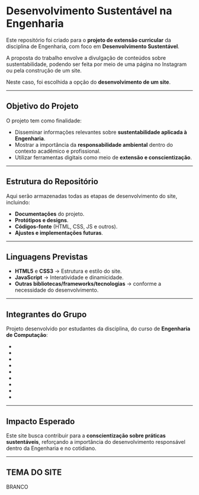 # Desenvolvimento Sustentável na Engenharia  

Este repositório foi criado para o **projeto de extensão curricular** da disciplina de Engenharia, com foco em **Desenvolvimento Sustentável**.  

A proposta do trabalho envolve a divulgação de conteúdos sobre sustentabilidade, podendo ser feita por meio de uma página no Instagram ou pela construção de um site.  

Neste caso, foi escolhida a opção do **desenvolvimento de um site**.  

---

## Objetivo do Projeto  
O projeto tem como finalidade:  
- Disseminar informações relevantes sobre **sustentabilidade aplicada à Engenharia**.  
- Mostrar a importância da **responsabilidade ambiental** dentro do contexto acadêmico e profissional.  
- Utilizar ferramentas digitais como meio de **extensão e conscientização**.  

---

## Estrutura do Repositório  
Aqui serão armazenadas todas as etapas de desenvolvimento do site, incluindo:  
- **Documentações** do projeto.  
- **Protótipos e designs**.  
- **Códigos-fonte** (HTML, CSS, JS e outros).  
- **Ajustes e implementações futuras**.  

---

## Linguagens Previstas  
- **HTML5** e **CSS3** → Estrutura e estilo do site.  
- **JavaScript** → Interatividade e dinamicidade.  
- **Outras bibliotecas/frameworks/tecnologias** → conforme a necessidade do desenvolvimento.  

---

## Integrantes do Grupo  
Projeto desenvolvido por estudantes da disciplina, do curso de **Engenharia de Computação**:

-
-
-
- 
-
-
-
-
-

---

## Impacto Esperado  
Este site busca contribuir para a **conscientização sobre práticas sustentáveis**, reforçando a importância do desenvolvimento responsável dentro da Engenharia e no cotidiano.  

---

##  TEMA DO SITE
BRANCO